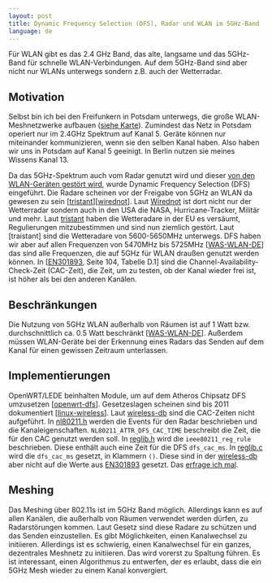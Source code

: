 ```yaml
---
layout: post
title: Dynamic Frequency Selection (DFS), Radar und WLAN im 5GHz-Band
language: de
---
```


Für WLAN gibt es das 2.4 GHz Band, das alte, langsame und das 5GHz-Band für schnelle WLAN-Verbindungen.
Auf dem 5GHz-Band sind aber nicht nur WLANs unterwegs sondern z.B. auch der Wetterradar.

Motivation
----------

Selbst bin ich bei den Freifunkern in Potsdam unterwegs, die große WLAN-Meshnetzwerke aufbauen
([siehe Karte][apmap-potsdam]).
Zumindest das Netz in Potsdam operiert nur im 2.4GHz Spektrum auf Kanal 5.
Geräte können nur miteinander kommunizieren, wenn sie den selben Kanal haben.
Also haben wir uns in Potsdam auf Kanal 5 geeinigt.
In Berlin nutzen sie meines Wissens Kanal 13.

Da das 5GHz-Spektrum auch vom Radar genutzt wird und dieser
[von den WLAN-Geräten gestört wird][tristant], wurde Dynamic Frequency Selection (DFS) eingeführt.
Die Radare scheinen vor der Freigabe von 5GHz an WLAN da gewesen zu sein [[tristant]][[wirednot]].
Laut [Wirednot][wirednot] ist dort nicht nur der Wetterradar sondern auch in den USA die
NASA, Hurricane-Tracker, Militär und mehr.
Laut [tristant] haben die Wetteradare in der EU es versäumt, Regulierungen mitzubestimmen und
sind nun ziemlich gestört.
Laut [traistant] sind die Wetteradare von 5600-5650MHz unterwegs.
DFS haben wir aber auf allen Frequenzen von 5470MHz bis 5725MHz [[WAS-WLAN-DE]] das sind alle Frequenzen, die auf 5GHz für WLAN draußen genutzt werden können.
In [[EN301893], Seite 104, Tabelle D.1] sind die Channel-Availability-Check-Zeit (CAC-Zeit), die Zeit, um zu testen, ob der Kanal wieder frei ist, ist höher als bei den anderen Kanälen.

Beschränkungen
--------------

Die Nutzung von 5GHz WLAN außerhalb von Räumen ist auf 1 Watt bzw. durchschnittlich ca. 0.5 Watt beschränkt [[WAS-WLAN-DE]].
Außerdem müssen WLAN-Geräte bei der Erkennung eines Radars das Senden auf dem Kanal für
einen gewissen Zeitraum unterlassen.

Implementierungen
-----------------

OpenWRT/LEDE beinhalten Module, um auf dem Atheros Chipsatz DFS umzusetzen [[openwrt-dfs]].
Gesetzeslagen scheinen sind bis 2011 dokumentiert [[linux-wireless]].
Laut [wireless-db] sind die CAC-Zeiten nicht aufgeführt.
In [nl80211.h] werden die Events für den Radar beschrieben und die Kanaleigenschaften.
`NL80211_ATTR_DFS_CAC_TIME` beschreibt die Zeit, die für den CAC genutzt werden soll.
In [reglib.h] wird die `ieee80211_reg_rule` beschrieben.
Diese enthält auch eine Zeit für die DFS `dfs_cac_ms`.
In [reglib.c] wird die `dfs_cac_ms` gesetzt, in Klammern `()`.
Diese sind in der [wireless-db] aber nicht auf die Werte aus [EN301893] gesetzt.
Das [erfrage ich mal][mail-wireless-db].


Meshing
-------

Das Meshing über 802.11s ist im 5GHz Band möglich.
Allerdings kann es auf allen Kanälen, die außerhalb von Räumen verwendet werden dürfen,
zu Radarstörungen kommen.
Laut Gesetz sind diese Radare zu schützen und das Senden einzustellen.
Es gibt Möglichkeiten, einen Kanalwechsel zu initiieren.
Allerdings ist es schwierig, einen Kanalwechsel für ein ganzes, dezentrales Meshnetz zu initiieren.
Das wird vorerst zu Spaltung führen.
Es ist interessant, einen Algorithmus zu entwerfen, der es erlaubt,
dass die ein 5GHz Mesh wieder zu einem Kanal konvergiert.



[apmap-potsdam]: https://monitor.freifunk-potsdam.de/ff/apmap
[openwrt-dfs]: https://openwrt.org/docs/guide-user/network/wifi/basic#dfsradar_detection
[tristant]: https://www.itu.int/md/dologin_md.asp?id=R09-SEM.WMO-C-0019!!PDF-E
[wirednot]: https://wirednot.wordpress.com/2014/01/07/what-else-is-in-the-5-ghz-spectrum-hint-its-not-just-weather-radar/
[EN301893]: http://www.etsi.org/deliver/etsi_en/301800_301899/301893/02.00.07_20/en_301893v020007a.pdf
[WAS-WLAN-DE]: https://www.bundesnetzagentur.de/SharedDocs/Downloads/DE/Sachgebiete/Telekommunikation/Unternehmen_Institutionen/Frequenzen/Allgemeinzuteilungen/2010_07_WLAN_5GHz_pdf.pdf?__blob=publicationFile&v=3
[linux-wireless]: https://wireless.wiki.kernel.org/en/developers/DFS
[wireless-db]: https://git.kernel.org/pub/scm/linux/kernel/git/sforshee/wireless-regdb.git/tree/db.txt#n368
[nl80211.h]: https://git.kernel.org/pub/scm/linux/kernel/git/mcgrof/crda.git/tree/nl80211.h#n3988
[reglib.h]: https://git.kernel.org/pub/scm/linux/kernel/git/mcgrof/crda.git/tree/reglib.h#n31
[reglib.c]: https://git.kernel.org/pub/scm/linux/kernel/git/mcgrof/crda.git/tree/reglib.c#n846
[mail-wireless-db]: http://lists.infradead.org/pipermail/wireless-regdb/2018-March/001162.html

